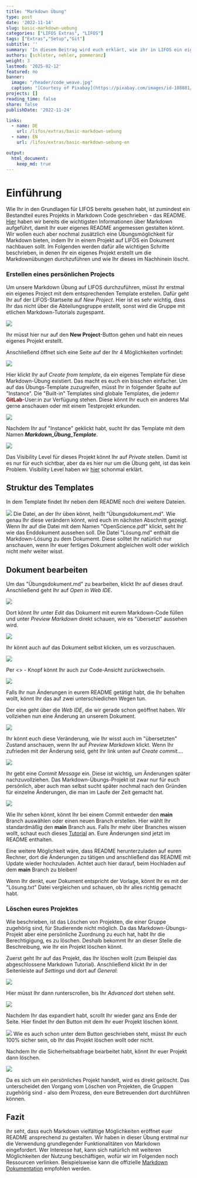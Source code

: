 ```yaml
---
title: "Markdown Übung" 
type: post
date: '2022-11-14' 
slug: basic-markdown-uebung
categories: ["LIFOS Extras", "LIFOS"] 
tags: ["Extras","Setup","Git"] 
subtitle: ''
summary: 'In diesem Beitrag wird euch erklärt, wie ihr in LIFOS ein eigenes Markdown-Projekt erstellt und innerhalb des Projekts Übung mit Markdown erlangt. Die eigentlichen Übungsaufgaben sind dabei nur innerhalb des Projektes.' 
authors: [schloter, nehler, pommeranz] 
weight: 3
lastmod: '2025-02-12'
featured: no
banner:
  image: "/header/code_weave.jpg"
  caption: "[Courtesy of Pixabay](https://pixabay.com/images/id-108881/)"
projects: []
reading_time: false
share: false
publishDate: '2022-11-24'

links:
  - name: DE
    url: /lifos/extras/basic-markdown-uebung
  - name: EN
    url: /lifos/extras/basic-markdown-uebung-en

output:
  html_document:
    keep_md: true
---
```


# Einführung   
  
Wie Ihr in den Grundlagen für LIFOS bereits gesehen habt, ist zumindest ein Bestandteil eures Projekts in Markdown Code geschrieben - das README. [Hier](/post/eigenesprojekt/#Markdown) haben wir bereits die wichtigsten Informationen über Markdown aufgeführt, damit Ihr euer eigenes README angemessen gestalten könnt. Wir wollen euch aber nochmal zusätzlich eine Übungsmöglichkeit für Markdown bieten, indem Ihr in einem Projekt auf LIFOS ein Dokument nachbauen sollt. Im Folgenden werden dafür alle wichtigen Schritte beschrieben, in denen Ihr ein eigenes Projekt erstellt um die Markdownübungen durchzuführen und wie Ihr dieses im Nachhinein löscht. 

### Erstellen eines persönlichen Projects 

Um unsere Markdown Übung auf LIFOS durchzuführen, müsst Ihr erstmal ein eigenes Project mit dem entsprechenden Template erstellen. Dafür geht Ihr auf der LIFOS-Startseite auf *New Project*. Hier ist es sehr wichtig, dass Ihr das nicht über die Abteilungsgruppe erstellt, sonst wird die Gruppe mit etlichen Markdown-Tutorials zugespamt.

![](/lifos/gitlaborientierung_newproject.png)

Ihr müsst hier nur auf den **New Project**-Button gehen und habt ein neues eigenes Projekt erstellt. 

Anschließend öffnet sich eine Seite auf der Ihr 4 Möglichkeiten vorfindet: 

![](/lifos/gitlaborientierung_newprojectoptions.png) 

Hier klickt Ihr auf *Create from template*, da ein eigenes Template für diese Markdown-Übung existiert. Das macht es euch ein bisschen einfacher. Um auf das Übungs-Template zuzugreifen, müsst Ihr in folgender Spalte auf "Instance". Die "Built-in" Templates sind globale Templates, die jedem:r <span style="color: darkred;">**GitLab**</span>-User:in zur Verfügung stehen. Diese könnt Ihr euch ein anderes Mal gerne anschauen oder mit einem Testprojekt erkunden. 

![](/lifos/gitlaborientierung_newprojectinstance.png) 

Nachdem Ihr auf "Instance" geklickt habt, sucht Ihr das Template mit dem Namen **_Markdown_Übung_Template_**. 
 
![](/lifos/gitlaborientierung_markdownInstanceTemplate.png) 

Das Visibility Level für dieses Projekt könnt Ihr auf *Private* stellen. Damit ist es nur für euch sichtbar, aber da es hier nur um die Übung geht, ist das kein Problem. Visibility Level haben wir [hier](/lif/lifos/eigenesprojekt#visibility-levels) schonmal erklärt.

## Struktur des Templates

In dem Template findet Ihr neben dem README noch drei weitere Dateien. 

![](/lifos/gitlaborientierung_uebungtemplate.png) 
Die Datei, an der Ihr üben könnt, heißt "Übungsdokument.md". Wie genau Ihr diese verändern könnt, wird euch im nächsten Abschnitt gezeigt. Wenn Ihr auf die Datei mit dem Namen "OpenScience.pdf" klickt, seht Ihr wie das Enddokument aussehen soll. Die Datei "Lösung.md" enthält die Markdown-Lösung zu dem Dokumemt. Diese solltet Ihr natürlich nur anschauen, wenn Ihr euer fertiges Dokument abgleichen wollt oder wirklich nicht mehr weiter wisst. 

<!-- Warum hast du die Lösung nicht auch in einem Markdown Dokument? hab ich versucht, allerdings "übersetzt" GitLab das direkt, wenn man es nur auf dem Server anschaut, was zu Verwirrungen kommen könnte, wenn man die Lösung in einem Klick anschauen will. (Ich wäre davon genervt, glaube ich) -->

## Dokument bearbeiten

Um das "Übungsdokument.md" zu bearbeiten, klickt Ihr auf dieses drauf. Anschließend geht Ihr auf *Open in Web IDE*. 

![](/lifos/gitlaborientierung_openuebunginwebide.png) 

Dort könnt Ihr unter *Edit* das Dokument mit eurem Markdown-Code füllen und unter *Preview Markdown* direkt schauen, wie es "übersetzt" aussehen wird. 

![](/lifos/gitlaborientierung_webidetemplate.png)

Ihr könnt auch auf das Dokument selbst klicken, um es vorzuschauen.

![](/lifos/gitlaborientierung_preview.png)

Per <> - Knopf könnt Ihr auch zur Code-Ansicht zurückwechseln.

![](/lifos/gitlaborientierung_code.png)

Falls Ihr nun Änderungen in eurem README getätigt habt, die Ihr behalten wollt, könnt Ihr das auf zwei unterschiedichen Wegen tun. 

Der eine geht über die *Web IDE*, die wir gerade schon geöffnet haben. Wir vollziehen nun eine Änderung an unserem Dokument.

![](/lifos/gitlabMarkdown_ÄnderungReadMe.png)

Ihr könnt euch diese Veränderung, wie Ihr wisst auch im "übersetzten" Zustand anschauen, wenn Ihr auf *Preview Markdown* klickt. Wenn Ihr zufrieden mit der Änderung seid, geht Ihr link unten auf *Create commit...*.

![](/lifos/gitlabMarkdown_CreateCommitWebIDE.png)

Ihr gebt eine *Commit Message* ein. Diese ist wichtig, um Änderungen später nachzuvollziehen. Das Markdown-Übungs-Projekt ist zwar nur für euch persönlich, aber auch man selbst sucht später nochmal nach den Gründen für einzelne Änderungen, die man im Laufe der Zeit gemacht hat.

![](/lifos/gitlabMarkdown_CommitTest.png)

Wie Ihr sehen könnt, könnt Ihr bei einem Commit entweder den **main** Branch auswählen oder einen neuen Branch erstellen. Hier wählt Ihr standardmäßig den **main** Branch aus. Falls Ihr mehr über Branches wissen wollt, schaut euch dieses [Tutorial](https://pandar.netlify.app/post/branches/) an. Eure Änderungen sind jetzt im README enthalten. 

<!-- Link muss aktualisiert werden -->
<!-- Branches waren jetzt im eigene Projekte Teil gar kein Thema mehr - sollte vlt an einer Stelle auch angeschnitten werden. - evtl. im vertiefende Einführung? Hier muss man halt nur den main-Branch auswählen, weil die default Option ist einen neuen zu erstellen (bei jedem Commit) und das wollen wir ja nicht.-->

Eine weitere Möglichkeit wäre, dass README herunterzuladen auf euren Rechner, dort die Änderungen zu tätigen und anschließend das README mit Update wieder hochzuladen. Achtet auch hier darauf, beim Hochladen auf dem **main** Branch zu bleiben! 

Wenn Ihr denkt, euer Dokument entspricht der Vorlage, könnt Ihr es mit der "Lösung.txt" Datei vergleichen und schauen, ob Ihr alles richtig gemacht habt. 
 

### Löschen eures Projektes

Wie beschrieben, ist das Löschen von Projekten, die einer Gruppe zugehörig sind, für Studierende nicht möglich. Da das Markdown-Übungs-Projekt aber eine persönliche Zuordnung zu euch hat, habt Ihr die Berechtigigung, es zu löschen. Deshalb bekommt Ihr an dieser Stelle die Beschreibung, wie Ihr ein Projekt löschen könnt.

Zuerst geht Ihr auf das Projekt, das Ihr löschen wollt (zum Beispiel das abgeschlossene Markdown Tutorial). Anschließend klickt Ihr in der Seitenleiste auf *Settings* und dort auf *General*: 

![](/lifos/gitlabMarkdown_DeleteProject.png)

Hier müsst Ihr dann runterscrollen, bis Ihr *Advanced* dort stehen seht.

![](/lifos/gitlabMarkdown_AdvancedPrjectSet.png)

Nachdem Ihr das expandiert habt, scrollt Ihr wieder ganz ans Ende der Seite. Hier findet Ihr den Button mit dem Ihr euer Projekt löschen könnt. 

![](/lifos/gitlabMarkdown_DeleteProjectButton.png)
Wie es auch schon unter dem Button geschrieben steht, müsst Ihr euch 100% sicher sein, ob Ihr das Projekt löschen wollt oder nicht. 

Nachdem Ihr die Sicherheitsabfrage bearbeitet habt, könnt Ihr euer Projekt dann löschen. 

![](/lifos/gitlabMarkdown_DeleteProjectCheck.png)

Da es sich um ein persönliches Projekt handelt, wird es direkt gelöscht. Das unterscheidet den Vorgang vom Löschen von Projekten, die Gruppen zugehörig sind - also dem Prozess, den eure Betreuenden dort durchführen können.

## Fazit
Ihr seht, dass euch Markdown vielfältige Möglichkeiten eröffnet euer README ansprechend zu gestalten. Wir haben in dieser Übung erstmal nur die Verwendung grundlegender Funktionalitäten von Markdown eingefordert. Wer Interesse hat, kann sich natürlich mit weiteren Möglichkeiten der Nutzung beschäftigen, wofür wir im Folgenden noch Ressourcen verlinken. Beispielsweise kann die offizielle [Markdown Dokumentation](https://www.markdownguide.org/extended-syntax/) empfohlen werden. 

<!--## Subgruppen

Das zweite große Thema dieses Tutorials ist nur für einen Teil von euch relevant. Hier wird man hinverlinkt, wenn man in den Visibility-Einstellungen keine passende Option für das eigene Projekt gefunden hat. 

Die Lösung kann durch sogenannte Subgruppen erreicht werden. Dabei wird aus der übergeordneten Elterngruppe der Abteilung eine Subgruppe gebildet, in der nur spezifische Personen der übergeordneten Gruppe eingeladen sein können. In jeder Elterngruppe können beliebig viele Subgruppen existieren. Benutzt dieses Tool aber bitte wirklich nur, wenn es die Lage des Datenschutzes nicht anders zulässt.

Außerdem kann man Subgruppen für folgendes benutzen: 

1. gut zum organisieren größerer Projekte
2. man kann jedem User eine andere Rolle geben (z.B. was er alles bearbeiten kann und was nicht)

### Subgruppen erstellen 

Um eine Subgruppe zu erstellen, müsst Ihr unter *Menu* und *Groups* auf **Your Groups** gehen. 

![](/post/gitlabMarkdown_createSubgroups.png)

Anschließend wählt Ihr die Gruppe aus in der Ihr für euer Projekt eine Subgruppe erstellen wollt. In der Gruppe geht Ihr oben rechts auf **New Subgroup**. 

![](/post/gitlabMarkdown_createSubgroups2.png)

Danach öffnet sich noch ein Fenster bei dem Ihr auf **Create Groups** klickt. Danach öffnet sich eine Seite in der Ihr alle möglichen Einstellungen für euer Projekt festlegen könnt. 

Zum einen könnt Ihr festlegen,  ob nur Ihr diese Gruppe benutzt oder ob Ihr auch Projektpartner*innen habt. Diese könnt Ihr darunter direkt einladen über Ihre Mailadressen. 

Eure erstellte Subgruppe findet Ihr dann auf der Startseite der übergeordneten Gruppe.

![](/post/gitlabMarkdown_seeSubgroups.png)

### Projekt in einer Subgruppe erstellen

Nachdem Ihr die Subgruppe erstellt habt, könnt Ihr hier ganz normal ein Projekt erstellen, wie Ihr es von normalen Gruppen gewöhnt seid. Falls Ihr das nochmal auffrischen wollt, hier ist der [Link](https://pandar.netlify.app/post/lifos-orientierung#projekt-erstellen).

Nachdem Ihr dieses Projekt erstellt habt, könnt Ihr euch unter **Settings** und *General* die Visibility-Features anschauen. 

![](/post/gitlabMarkdown_subgroupVisibility.png)

Wie Ihr unter **Repository** sehen könnt, sind nur Projektmitglieder dazu in der Lage Dateien in diesem Projekt anzuschauen oder zu bearbeiten. 

## Fazit
Subgruppen bieten eine weitere Organisationsstruktur innerhalb einer Gruppe. Hier sollten sie allerdings nur benutzt werden, wenn aus Datenschutz-Technischen Gründen keine andere Option übrig bleiben sollte.  -->

